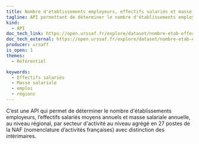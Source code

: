 ```yaml
---
title: Nombre d'établissements employeurs, effectifs salariés et masse salariale du secteur privé, par région x secteur NA27i (1998-2020)
tagline: API permettant de déterminer le nombre d'établissements employeurs, l’effectifs salariés moyens annuels et masse salariale annuelle, au niveau régional
kind:
  - API
doc_tech_link: https://open.urssaf.fr/explore/dataset/nombre-etab-effectifs-salaries-et-masse-salariale-secteur-prive-regions-x-na27/api/
doc_tech_external: https://open.urssaf.fr/explore/dataset/nombre-etab-effectifs-salaries-et-masse-salariale-secteur-prive-regions-x-na27/api/
producer: ursaff
is_open: 1
themes:
  - Référentiel

keywords:
  - Effectifs salariés
  - Masse salariale
  - emploi
  - régions
---
```


C’est une API qui permet de déterminer le nombre d'établissements employeurs, l’effectifs salariés moyens annuels et masse salariale annuelle, au niveau régional, par secteur d'activité au niveau agrégé en 27 postes de la NAF (nomenclature d’activités françaises) avec distinction des intérimaires.
